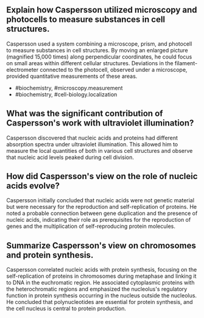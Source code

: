 ## Explain how Caspersson utilized microscopy and photocells to measure substances in cell structures.

Caspersson used a system combining a microscope, prism, and photocell to measure substances in cell structures. By moving an enlarged picture (magnified 15,000 times) along perpendicular coordinates, he could focus on small areas within different cellular structures. Deviations in the filament-electrometer connected to the photocell, observed under a microscope, provided quantitative measurements of these areas.

- #biochemistry, #microscopy.measurement 
- #biochemistry, #cell-biology.localization 
  
## What was the significant contribution of Caspersson's work with ultraviolet illumination?

Caspersson discovered that nucleic acids and proteins had different absorption spectra under ultraviolet illumination. This allowed him to measure the local quantities of both in various cell structures and observe that nucleic acid levels peaked during cell division.

## How did Caspersson's view on the role of nucleic acids evolve?

Caspersson initially concluded that nucleic acids were not genetic material but were necessary for the reproduction and self-replication of proteins. He noted a probable connection between gene duplication and the presence of nucleic acids, indicating their role as prerequisites for the reproduction of genes and the multiplication of self-reproducing protein molecules.

## Summarize Caspersson's view on chromosomes and protein synthesis.

Caspersson correlated nucleic acids with protein synthesis, focusing on the self-replication of proteins in chromosomes during metaphase and linking it to DNA in the euchromatic region. He associated cytoplasmic proteins with the heterochromatic regions and emphasized the nucleolus's regulatory function in protein synthesis occurring in the nucleus outside the nucleolus. He concluded that polynucleotides are essential for protein synthesis, and the cell nucleus is central to protein production.